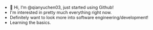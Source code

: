 - 👋 Hi, I’m @qianyuchen03, 
just started using Github!
- I'm interested in pretty much everything right now. 
- Definitely want to look more into software engineering/development!
- Learning the basics.

<!---
qianyuchen03/qianyuchen03 is a ✨ special ✨ repository because its `README.md` (this file) appears on your GitHub profile.
You can click the Preview link to take a look at your changes.
--->
